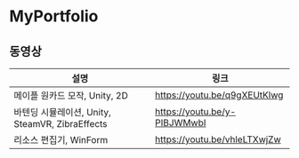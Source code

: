 # MyPortfolio

## 동영상
|설명|링크|
|---|---|
|메이플 원카드 모작, Unity, 2D|<https://youtu.be/q9gXEUtKlwg>|
|바텐딩 시뮬레이션, Unity, SteamVR, ZibraEffects|<https://youtu.be/y-PIBJWMwbI>|
|리소스 편집기, WinForm|<https://youtu.be/vhleLTXwjZw>|

